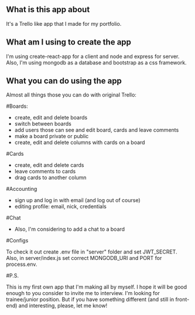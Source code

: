 ## What is this app about

It's a Trello like app that I made for my portfolio.

## What am I using to create the app

I'm using create-react-app for a client and node and express for server. Also, I'm using mongodb as a database and bootstrap as a css framework.

## What you can do using the app

Almost all things those you can do with original Trello:

#Boards:
 - create, edit and delete boards
 - switch between boards
 - add users those can see and edit board, cards and leave comments
 - make a board private or public
 - create, edit and delete columns with cards on a board

#Cards
 - create, edit and delete cards
 - leave comments to cards
 - drag cards to another column

#Accounting
 - sign up and log in with email (and log out of course)
 - editing profile: email, nick, credentials

#Chat
 - Also, I'm considering to add a chat to a board

#Configs

To check it out create .env file in "server" folder and set JWT_SECRET.
Also, in server/index.js set correct MONGODB_URI and PORT for process.env.

#P.S.

This is my first own app that I'm making all by myself. I hope it will be good enough to you consider to invite me to interview. I'm looking for trainee/junior position. But if you have something different (and still in front-end) and interesting, please, let me know!
